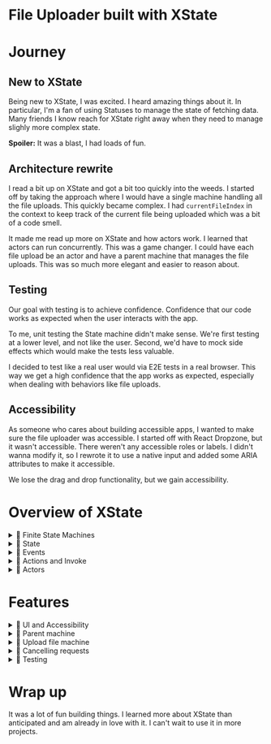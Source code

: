 # File Uploader built with XState

# Journey

## New to XState

Being new to XState, I was excited. I heard amazing things about it. In particular, I'm a fan of using Statuses to manage the state of fetching data. Many friends I know reach for XState right away when they need to manage slighly more complex state.

**Spoiler:** It was a blast, I had loads of fun.

## Architecture rewrite

I read a bit up on XState and got a bit too quickly into the weeds. I started off by taking the approach where I would have a single machine handling all the file uploads. This quickly became complex. I had `currentFileIndex` in the context to keep track of the current file being uploaded which was a bit of a code smell.

It made me read up more on XState and how actors work. I learned that actors can run concurrently. This was a game changer. I could have each file upload be an actor and have a parent machine that manages the file uploads. This was so much more elegant and easier to reason about.

## Testing

Our goal with testing is to achieve confidence. Confidence that our code works as expected when the user interacts with the app.

To me, unit testing the State machine didn't make sense. We're first testing at a lower level, and not like the user. Second, we'd have to mock side effects which would make the tests less valuable.

I decided to test like a real user would via E2E tests in a real browser. This way we get a high confidence that the app works as expected, especially when dealing with behaviors like file uploads.

## Accessibility

As someone who cares about building accessible apps, I wanted to make sure the file uploader was accessible. I started off with React Dropzone, but it wasn't accessible. There weren't any accessible roles or labels. I didn't wanna modify it, so I rewrote it to use a native input and added some ARIA attributes to make it accessible.

We lose the drag and drop functionality, but we gain accessibility.

# Overview of XState

<details>
  <summary>🍿 Finite State Machines</summary>

---

At the core of XState is the concept of Finite State Machines (FSM). FSMs are a mathematical model of computation that can be in only one state at a time. They can transition from one state to another in response to events.

</details>

<details>
  <summary>🍿 State</summary>

---

In XState, states represent the different possible conditions or modes of your application. Each state can have its own set of properties, such as actions to be executed when entering or exiting the state, transitions to other states based on events, and nested substates

</details>

<details>
  <summary>🍿 Events</summary>

---

Events are the triggers that cause state transitions in XState. When an event is dispatched (sent) to the state machine, it checks the current state and decides the next state based on the defined transitions. Transitions specify the target state to move to when a specific event happens.

</details>

<details>
  <summary>🍿 Actions and Invoke</summary>

---

# Actions

Actions are intended to be quick, synchronous, "fire-and-forget" functions that are executed when entering a state, exiting a state, or during a transition. This is important to know because actions are not meant to be long-running or asynchronous. They also can't communicate back to the state machine. The state machine fires the action and then transitions to the next state.

# Invoke

Invoke on the other hand, is used for long-running, asynchronous tasks. It can be used to fetch data, set timeouts, or listen to events. It can communicate back to the state machine by sending events. When you care about the outcome of a task, you should use invoke.

</details>

<details>
  <summary>🍿 Actors</summary>

---

An actor is the running instance of a machine. It can be a child machine, a service, or a promise. Every actor can receive and send events. They have their own internal state. They communicate by sending asynchronous events to each other. Actors process one event at a time. When you send an event to an actor, it goes to the actor's message queue.

</details>

# Features

<details>
  <summary>🍿 UI and Accessibility</summary>

---

I wanted to make sure the experience is accessible. This includes:

- Using semantic HTML elements
- Adding ARIA attributes where necessary
- Using the right heading levels

You can take a look at the code to see all the details. I guess one interesting point is the file uploader. We have a visually hidden input connected to a label:

```jsx
        <input
          type="file"
          id="file-upload"
          className="sr-only"
          multiple
          onChange={onFileUpload}
        />

        <label htmlFor="file-upload" className={styles.uploadButton}>
          <Upload className={styles.uploadIcon} />
          <p>Click to select files</p>
        </label>
```

</details>

<details>
  <summary>🍿 Parent machine</summary>

---

We have a parent machine that manages the file uploads. For every file upload, we create a new actor. This way we can manage each file upload separately. The nice part is that we can run actors concurrently. Therefore, to upload multiple files, we can upload them concurrently.

The file is quite big, but I think it makes sense to focus on the state and events.

```ts
type UploadFile = {
  actor: UploadFileActor
  file: File
}

type UploadManagerContext = {
  uploadFiles: Array<UploadFile>
  uploadId: string
  uploadUrl: string
  errorMessage: string
}

type UploadManagerEvents =
  | {
      type: 'SELECT_FILES'
      files: Array<File>
    }
  | {
      type: 'CANCEL_FILE_UPLOAD'
      actorId: string
    }
  | {
      type: 'RETRY_FILE_UPLOAD'
      actorId: string
    }
  | {
      type: 'DELETE_FILE_UPLOAD'
      actorId: string
    }
```

One of the things I was thinking about was whether I should let the UI send events directly to the child actors. I decided not to do this because I wanted to have the parent machine as the single source of truth. This also makes it less complex to manage the state.

Every event related to to a file upload goes through the parent machine. The parent machine then sends the event to the child actor. That's why we need the actorId in the events to know which actor to send the event to.

`UploadFile` could potentially be better named. Our goal is to keep track of the actor and the file associated with it.

`uploadUrl` and `uploadId` come from the mock API function we start off with to retreive where to send the file to.

</details>

<details>
  <summary>🍿 Upload file machine</summary>

---

Let's dive into the upload file machine. This machine manages the state of a single file upload.

```ts
type Status =
  | {
      status: 'idle' | 'uploading' | 'uploaded'
    }
  | {
      status: 'failed'
      errorMessage: string
    }

export type UploadFileContext = {
  file: File | null
  progress: number
  abortController: AbortController | null
} & Status

type UploadFileInput = {
  file: File
}

export type UploadFileEvents =
  | {
      type: 'UPLOAD'
      uploadUrl: string
    }
  | {
      type: 'UPDATE_FILE_PROGRESS'
      progress: number
    }
  | {
      type: 'CANCEL_FILE_UPLOAD'
    }
  | {
      type: 'RETRY_FILE_UPLOAD'
    }
  | {
      type: 'UPDATE_ABORT_CONTROLLER'
      abortController: AbortController
    }
  | {
      type: 'DELETE_FILE_UPLOAD'
    }
```

The `Status` of the file upload can be `idle`, `uploading`, `uploaded`, or `failed`. When the status is `failed`, we also store the `errorMessage`. The reason we type the status as an object is because we want to store additional information when the status is `failed`. This provides nice type-safety when narrowing down the status to `failed`.

`UploadFileContext` contains the file to upload, the progress of the upload, and an `AbortController` to cancel the upload. We also include the `Status` in the context.

`UploadFileInput` is the input passed from the parent machine when creating a new actor. It contains the file to upload.

</details>

<details>
  <summary>🍿 Cancelling requests</summary>

---

When we cancel a file upload, we need to both remove it from the parent machine's state, cancel the request and stop the actor.

One of the things I haven't mentioned is that when we create an actor, we start the actor. Starting the actor is needed to make it "alive".

When cancelling the request, we need AbortController. One of the things I intially tried was to create the AbortController in the context when the actor is created. This resulted in a bug where all actors' AbortControllers would be aborted when one of them got aborted (cancelled).

So instead, we create the AbortController before we do the upload request. However, we also know that we may receive the `CANCEL_FILE_UPLOAD` event from the parent machine and need a way to reference the AbortController. So what I do is after creating the AbortController in the invoke, I send an event to the parent machine with the AbortController to update the context to include the AbortController.

```ts
    uploadCurrentFile: fromPromise(async ({ input }) => {
      const { context, parent, uploadUrl } = input as {
        context: UploadFileContext
        parent: BaseActorRef<UploadFileEvents>
        uploadUrl: string
      }

      const abortController = new AbortController()

      parent.send({
        type: 'UPDATE_ABORT_CONTROLLER',
        abortController: abortController,
      })

      await uploadFile({
        file: context.file!,
        url: uploadUrl,
        onProgress: (progress: number) => {
          parent.send({
            type: 'UPDATE_FILE_PROGRESS',
            progress: progress,
          })
        },
        signal: abortController.signal,
      })
    }),
```

</details>

<details>
  <summary>🍿 Testing</summary>

---

The tests are written with Cypress and Testing Library. We test the happy path, cancelling a file upload, deleting a file upload, and retrying a file upload.

```ts
const AVATAR_FILE = 'demo-avatar.webp'
const GALAXY_FILE = 'galaxy.jpg'

it('Should upload, cancel, retry and delete files', () => {
  cy.visit('/')

  cy.findByRole('heading', { name: 'Upload files' }).should('be.visible')
  cy.findByRole('heading', { name: 'Uploaded files' }).should('be.visible')
  cy.findByText('No files uploaded yet').should('be.visible')

  // In the real world, we would mock the API calls using cy.intercept()
  // Needed because of the initial request to get the upload URL
  cy.wait(500)

  cy.findByLabelText('Click to select files').selectFile(
    [`cypress/fixtures/${AVATAR_FILE}`, `cypress/fixtures/${GALAXY_FILE}`],
    // Needed because input is visually hidden
    {
      force: true,
    }
  )

  cy.findByText(AVATAR_FILE).should('be.visible')
  cy.findByText(GALAXY_FILE).should('be.visible')
  cy.findByText('No files uploaded yet').should('not.exist')

  cy.findByRole('button', { name: `Cancel file upload ${AVATAR_FILE}` }).click()
  cy.findByText(AVATAR_FILE).should('not.exist')

  cy.findByText('Upload failed. Please try again.').should('be.visible')
  cy.findByRole('button', { name: `Retry file upload ${GALAXY_FILE}` }).click()

  cy.findByRole('progressbar', {
    name: `Upload progress for ${GALAXY_FILE}: 100%`,
  })

  cy.findByRole('button', { name: `Delete file ${GALAXY_FILE}` }).click()

  cy.findByText('No files uploaded yet').should('be.visible')
})
```

Another thing worth mentioning is how we simulate the error when uploading the galaxy file.

If the first time, we throw an error. We do this by keeping track of the number of times we've tried to upload the file in a `Map`.

</details>

# Wrap up

It was a lot of fun building things. I learned more about XState than anticipated and am already in love with it. I can't wait to use it in more projects.
